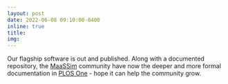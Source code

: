 ```yaml
---
layout: post
date: 2022-06-08 09:10:00-0400
inline: true
title:
img:
---
```


Our flagship software is out and published. Along with a documented repository, the [MaaSSim](https://github.com/RafalKucharskiPK/MaaSSim) community have now the deeper and more formal documentation in [PLOS One](https://journals.plos.org/plosone/article?id=10.1371/journal.pone.0269682) - hope it can help the community grow. 
